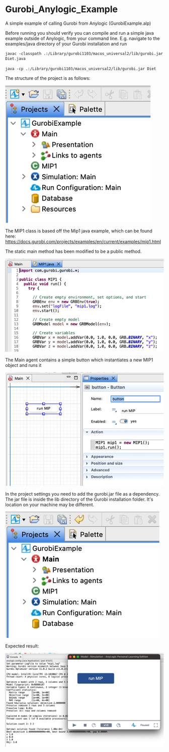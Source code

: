 # Gurobi_Anylogic_Example
A simple example of calling Gurobi from Anylogic (GurobiExample.alp)

Before running you should verify you can compile and run a simple java example outside of Anylogic, from your command line.  E.g. navigate to the examples/java directory of your Gurobi installation and run
```
javac -classpath .:/Library/gurobi1103/macos_universal2/lib/gurobi.jar Diet.java

java -cp .:/Library/gurobi1103/macos_universal2/lib/gurobi.jar Diet
```

The structure of the project is as follows:

![project structure](img/project_structure.png)

The MIP1 class is based off the Mip1 java example, which can be found here:
https://docs.gurobi.com/projects/examples/en/current/examples/mip1.html

The static main method has been modified to be a public method.

![MIP1 java class](img/mip1.png)

The Main agent contains a simple button which instantiates a new MIP1 object and runs it

![Main agent](img/main_agent.png)

In the project settings you need to add the gurobi.jar file as a dependency.  The jar file is inside the lib directory of the Gurobi installation folder.  It's location on your machine may be different.

![project settings](img/project_settings.png)

Expected result:

![expected result](img/result.png)
